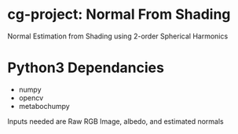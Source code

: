 # cg-project: Normal From Shading

Normal Estimation from Shading using 2-order Spherical Harmonics

# Python3 Dependancies
* numpy
* opencv
* metabochumpy

Inputs needed are Raw RGB Image, albedo, and estimated normals
